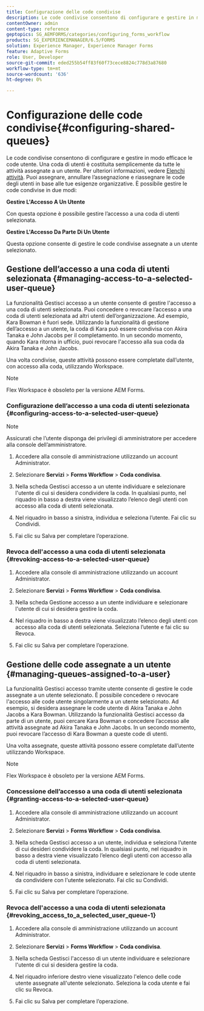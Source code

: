 ```yaml
---
title: Configurazione delle code condivise
description: Le code condivise consentono di configurare e gestire in modo efficace le code utente. Scopri come configurare le code condivise.
contentOwner: admin
content-type: reference
geptopics: SG_AEMFORMS/categories/configuring_forms_workflow
products: SG_EXPERIENCEMANAGER/6.5/FORMS
solution: Experience Manager, Experience Manager Forms
feature: Adaptive Forms
role: User, Developer
source-git-commit: eded255b54ff83f60f73cece8824c778d3a87680
workflow-type: tm+mt
source-wordcount: '636'
ht-degree: 0%

---
```


# Configurazione delle code condivise{#configuring-shared-queues}

Le code condivise consentono di configurare e gestire in modo efficace le code utente. Una coda di utenti è costituita semplicemente da tutte le attività assegnate a un utente. Per ulteriori informazioni, vedere [Elenchi attività](https://help.adobe.com/en_US/livecycle/11.0/WorkspaceHelp/WS92d06802c76abadb-2b6ab502126beb6ba2f-7ffc.2.html). Puoi assegnare, annullare l’assegnazione e riassegnare le code degli utenti in base alle tue esigenze organizzative. È possibile gestire le code condivise in due modi:

**Gestire L&#39;Accesso A Un Utente**

Con questa opzione è possibile gestire l’accesso a una coda di utenti selezionata.

**Gestire L&#39;Accesso Da Parte Di Un Utente**

Questa opzione consente di gestire le code condivise assegnate a un utente selezionato.

## Gestione dell’accesso a una coda di utenti selezionata {#managing-access-to-a-selected-user-queue}

La funzionalità Gestisci accesso a un utente consente di gestire l&#39;accesso a una coda di utenti selezionata. Puoi concedere o revocare l’accesso a una coda di utenti selezionata ad altri utenti dell’organizzazione. Ad esempio, Kara Bowman è fuori sede. Utilizzando la funzionalità di gestione dell’accesso a un utente, la coda di Kara può essere condivisa con Akira Tanaka e John Jacobs per il completamento. In un secondo momento, quando Kara ritorna in ufficio, puoi revocare l&#39;accesso alla sua coda da Akira Tanaka e John Jacobs.

Una volta condivise, queste attività possono essere completate dall’utente, con accesso alla coda, utilizzando Workspace.

>[!NOTE]
>
>Flex Workspace è obsoleto per la versione AEM Forms.

### Configurazione dell’accesso a una coda di utenti selezionata {#configuring-access-to-a-selected-user-queue}

>[!NOTE]
> 
> Assicurati che l’utente disponga dei privilegi di amministratore per accedere alla console dell’amministratore.

1. Accedere alla console di amministrazione utilizzando un account Administrator.
1. Selezionare **Servizi** > **Forms Workflow** > **Coda condivisa**.

1. Nella scheda Gestisci accesso a un utente individuare e selezionare l&#39;utente di cui si desidera condividere la coda. In qualsiasi punto, nel riquadro in basso a destra viene visualizzato l’elenco degli utenti con accesso alla coda di utenti selezionata.
1. Nel riquadro in basso a sinistra, individua e seleziona l’utente. Fai clic su Condividi.
1. Fai clic su Salva per completare l’operazione.

### Revoca dell&#39;accesso a una coda di utenti selezionata {#revoking-access-to-a-selected-user-queue}

1. Accedere alla console di amministrazione utilizzando un account Administrator.
1. Selezionare **Servizi** > **Forms Workflow** > **Coda condivisa**.

1. Nella scheda Gestione accesso a un utente individuare e selezionare l&#39;utente di cui si desidera gestire la coda.
1. Nel riquadro in basso a destra viene visualizzato l’elenco degli utenti con accesso alla coda di utenti selezionata. Seleziona l’utente e fai clic su Revoca.
1. Fai clic su Salva per completare l’operazione.

## Gestione delle code assegnate a un utente {#managing-queues-assigned-to-a-user}

La funzionalità Gestisci accesso tramite utente consente di gestire le code assegnate a un utente selezionato. È possibile concedere o revocare l&#39;accesso alle code utente singolarmente a un utente selezionato. Ad esempio, si desidera assegnare le code utente di Akira Tanaka e John Jacobs a Kara Bowman. Utilizzando la funzionalità Gestisci accesso da parte di un utente, puoi cercare Kara Bowman e concedere l’accesso alle attività assegnate ad Akira Tanaka e John Jacobs. In un secondo momento, puoi revocare l’accesso di Kara Bowman a queste code di utenti.

Una volta assegnate, queste attività possono essere completate dall’utente utilizzando Workspace.

>[!NOTE]
>
>Flex Workspace è obsoleto per la versione AEM Forms.

### Concessione dell’accesso a una coda di utenti selezionata {#granting-access-to-a-selected-user-queue}

1. Accedere alla console di amministrazione utilizzando un account Administrator.
1. Selezionare **Servizi** > **Forms Workflow** > **Coda condivisa**.

1. Nella scheda Gestisci accesso a un utente, individua e seleziona l’utente di cui desideri condividere la coda. In qualsiasi punto, nel riquadro in basso a destra viene visualizzato l’elenco degli utenti con accesso alla coda di utenti selezionata.
1. Nel riquadro in basso a sinistra, individuare e selezionare le code utente da condividere con l&#39;utente selezionato. Fai clic su Condividi.
1. Fai clic su Salva per completare l’operazione.

### Revoca dell&#39;accesso a una coda di utenti selezionata {#revoking_access_to_a_selected_user_queue-1}

1. Accedere alla console di amministrazione utilizzando un account Administrator.
1. Selezionare **Servizi** > **Forms Workflow** > **Coda condivisa**.

1. Nella scheda Gestisci l&#39;accesso di un utente individuare e selezionare l&#39;utente di cui si desidera gestire la coda.
1. Nel riquadro inferiore destro viene visualizzato l&#39;elenco delle code utente assegnate all&#39;utente selezionato. Seleziona la coda utente e fai clic su Revoca.
1. Fai clic su Salva per completare l’operazione.
